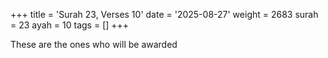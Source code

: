 +++
title = 'Surah 23, Verses 10'
date = '2025-08-27'
weight = 2683
surah = 23
ayah = 10
tags = []
+++

These are the ones who will be awarded